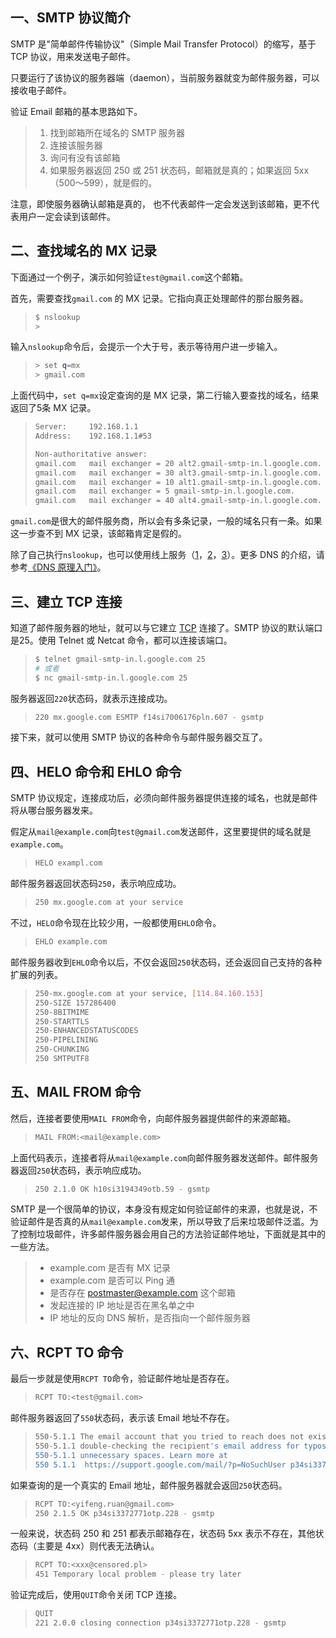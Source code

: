 ## 一、SMTP 协议简介

SMTP 是"简单邮件传输协议"（Simple Mail Transfer Protocol）的缩写，基于 TCP 协议，用来发送电子邮件。

只要运行了该协议的服务器端（daemon），当前服务器就变为邮件服务器，可以接收电子邮件。

验证 Email 邮箱的基本思路如下。

> 1. 找到邮箱所在域名的 SMTP 服务器
> 2. 连接该服务器
> 3. 询问有没有该邮箱
> 4. 如果服务器返回 250 或 251 状态码，邮箱就是真的；如果返回 5xx（500～599），就是假的。

注意，即使服务器确认邮箱是真的， 也不代表邮件一定会发送到该邮箱，更不代表用户一定会读到该邮件。

## 二、查找域名的 MX 记录

下面通过一个例子，演示如何验证`test@gmail.com`这个邮箱。

首先，需要查找`gmail.com` 的 MX 记录。它指向真正处理邮件的那台服务器。

> ```bash
> $ nslookup
> > 
> ```

输入`nslookup`命令后，会提示一个大于号，表示等待用户进一步输入。

> ```bash
> > set q=mx
> > gmail.com
> ```

上面代码中，`set q=mx`设定查询的是 MX 记录，第二行输入要查找的域名，结果返回了5条 MX 记录。

> ```bash
> Server:     192.168.1.1
> Address:    192.168.1.1#53
> 
> Non-authoritative answer:
> gmail.com   mail exchanger = 20 alt2.gmail-smtp-in.l.google.com.
> gmail.com   mail exchanger = 30 alt3.gmail-smtp-in.l.google.com.
> gmail.com   mail exchanger = 10 alt1.gmail-smtp-in.l.google.com.
> gmail.com   mail exchanger = 5 gmail-smtp-in.l.google.com.
> gmail.com   mail exchanger = 40 alt4.gmail-smtp-in.l.google.com.
> ```

`gmail.com`是很大的邮件服务商，所以会有多条记录，一般的域名只有一条。如果这一步查不到 MX 记录，该邮箱肯定是假的。

除了自己执行`nslookup`，也可以使用线上服务（[1](https://mxtoolbox.com/)，[2](http://www.nmonitoring.com/show-mx-record.html)，[3](http://www.dnsqueries.com/en/mx-lookup.php)）。更多 DNS 的介绍，请参考[《DNS 原理入门》](https://www.ruanyifeng.com/blog/2016/06/dns.html)。

## 三、建立 TCP 连接

知道了邮件服务器的地址，就可以与它建立 [TCP](https://www.ruanyifeng.com/blog/2017/06/tcp-protocol.html) 连接了。SMTP 协议的默认端口是25。使用 Telnet 或 Netcat 命令，都可以连接该端口。

> ```bash
> $ telnet gmail-smtp-in.l.google.com 25
> # 或者
> $ nc gmail-smtp-in.l.google.com 25
> ```

服务器返回`220`状态码，就表示连接成功。

> ```bash
> 220 mx.google.com ESMTP f14si7006176pln.607 - gsmtp
> ```

接下来，就可以使用 SMTP 协议的各种命令与邮件服务器交互了。

## 四、HELO 命令和 EHLO 命令

SMTP 协议规定，连接成功后，必须向邮件服务器提供连接的域名，也就是邮件将从哪台服务器发来。

假定从`mail@example.com`向`test@gmail.com`发送邮件，这里要提供的域名就是`example.com`。

> ```bash
> HELO exampl.com
> ```

邮件服务器返回状态码`250`，表示响应成功。

> ```bash
> 250 mx.google.com at your service
> ```

不过，`HELO`命令现在比较少用，一般都使用`EHLO`命令。

> ```bash
> EHLO example.com
> ```

邮件服务器收到`EHLO`命令以后，不仅会返回`250`状态码，还会返回自己支持的各种扩展的列表。

> ```bash
> 250-mx.google.com at your service, [114.84.160.153]
> 250-SIZE 157286400
> 250-8BITMIME
> 250-STARTTLS
> 250-ENHANCEDSTATUSCODES
> 250-PIPELINING
> 250-CHUNKING
> 250 SMTPUTF8
> ```

## 五、MAIL FROM 命令

然后，连接者要使用`MAIL FROM`命令，向邮件服务器提供邮件的来源邮箱。

> ```bash
> MAIL FROM:<mail@example.com>
> ```

上面代码表示，连接者将从`mail@example.com`向邮件服务器发送邮件。邮件服务器返回`250`状态码，表示响应成功。

> ```bash
> 250 2.1.0 OK h10si3194349otb.59 - gsmtp
> ```

SMTP 是一个很简单的协议，本身没有规定如何验证邮件的来源，也就是说，不验证邮件是否真的从`mail@example.com`发来，所以导致了后来垃圾邮件泛滥。为了控制垃圾邮件，许多邮件服务器会用自己的方法验证邮件地址，下面就是其中的一些方法。

> - example.com 是否有 MX 记录
> - example.com 是否可以 Ping 通
> - 是否存在 postmaster@example.com 这个邮箱
> - 发起连接的 IP 地址是否在黑名单之中
> - IP 地址的反向 DNS 解析，是否指向一个邮件服务器

## 六、RCPT TO 命令

最后一步就是使用`RCPT TO`命令，验证邮件地址是否存在。

> ```bash
> RCPT TO:<test@gmail.com>
> ```

邮件服务器返回了`550`状态码，表示该 Email 地址不存在。

> ```bash
> 550-5.1.1 The email account that you tried to reach does not exist. Please try
> 550-5.1.1 double-checking the recipient's email address for typos or
> 550-5.1.1 unnecessary spaces. Learn more at
> 550 5.1.1  https://support.google.com/mail/?p=NoSuchUser p34si3372771otp.228 - gsmtp
> ```

如果查询的是一个真实的 Email 地址，邮件服务器就会返回`250`状态码。

> ```bash
> RCPT TO:<yifeng.ruan@gmail.com>
> 250 2.1.5 OK p34si3372771otp.228 - gsmtp
> ```

一般来说，状态码 250 和 251 都表示邮箱存在，状态码 5xx 表示不存在，其他状态码（主要是 4xx）则代表无法确认。

> ```bash
> RCPT TO:<xxx@censored.pl>
> 451 Temporary local problem - please try later
> ```

验证完成后，使用`QUIT`命令关闭 TCP 连接。

> ```bash
> QUIT
> 221 2.0.0 closing connection p34si3372771otp.228 - gsmtp
> ```